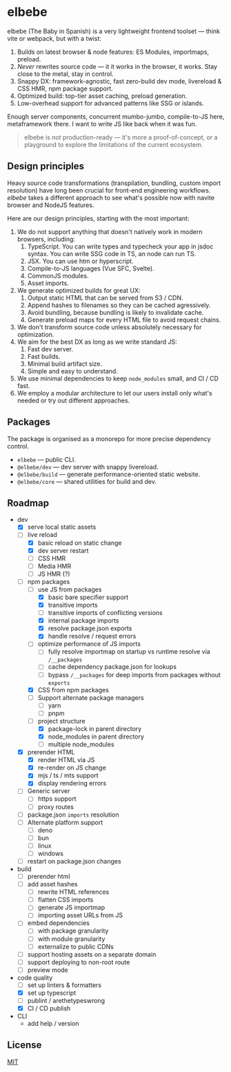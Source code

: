# elbebe

elbebe (The Baby in Spanish) is a very lightweight frontend toolset — think vite or webpack, but with a twist:

1. Builds on latest browser & node features: ES Modules, importmaps, preload.
2. _Never_ rewrites source code — it it works in the browser, it works. Stay close to the metal, stay in control.
3. Snappy DX: framework-agnostic, fast zero-build dev mode, livereload & CSS HMR, npm package support.
4. Optimized build: top-tier asset caching, preload generation.
5. Low-overhead support for advanced patterns like SSG or islands.

Enough server components, concurrent mumbo-jumbo, compile-to-JS here, metaframework there. I want to write JS like back when it was fun.

> elbebe is _not_ production-ready — it's more a proof-of-concept, or a playground to explore the limitations of the current ecosystem.

## Design principles

Heavy source code transformations (transpilation, bundling, custom import resolution) have long been crucial for front-end engineering workflows. _elbebe_ takes a different approach to see what's possible now with navite browser and NodeJS features.

Here are our design principles, starting with the most important:

1. We do not support anything that doesn't natively work in modern browsers, including:
    1. TypeScript. You can write types and typecheck your app in jsdoc syntax. You can write SSG code in TS, an node can run TS.
    2. JSX. You can use htm or hyperscript.
    3. Compile-to-JS languages (Vue SFC, Svelte).
    4. CommonJS modules.
    5. Asset imports.
1. We generate optimized builds for great UX:
    1. Output static HTML that can be served from S3 / CDN.
    2. Append hashes to filenames so they can be cached agressively.
    3. Avoid bundling, because bundling is likely to invalidate cache.
    4. Generate preload maps for every HTML file to avoid request chains.
1. We don't transform source code unless absolutely necessary for optimization.
3. We aim for the best DX as long as we write standard JS:
    1. Fast dev server.
    2. Fast builds.
    2. Minimal build artifact size.
    3. Simple and easy to understand.
4. We use minimal dependencies to keep `node_modules` small, and CI / CD fast.
5. We employ a modular architecture to let our users install only what's needed or try out different approaches.

## Packages

The package is organised as a monorepo for more precise dependency control.

- `elbebe` — public CLI.
- `@elbebe/dev` — dev server with snappy livereload.
- `@elbebe/build` — generate performance-oriented static website.
- `@elbebe/core` — shared utilities for build and dev.

## Roadmap

- dev
    -[x] serve local static assets
    -[ ] live reload
        -[x] basic reload on static change
        -[x] dev server restart
        -[ ] CSS HMR
        -[ ] Media HMR
        -[ ] JS HMR (?)
    -[ ] npm packages
        -[ ] use JS from packages
            -[x] basic bare specifier support
            -[x] transitive imports
            -[ ] transitive imports of conflicting versions
            -[x] internal package imports
            -[x] resolve package.json exports
            -[x] handle resolve / request errors
        -[ ] optimize performance of JS imports
            -[ ] fully resolve importmap on startup vs runtime resolve via `/__packages`
            -[ ] cache dependency package.json for lookups
            -[ ] bypass `/__packages` for deep imports from packages without `exports`
        -[x] CSS from npm packages
        -[ ] Support alternate package managers
            -[ ] yarn
            -[ ] pnpm
        -[ ] project structure
            -[x] package-lock in parent directory
            -[x] node_modules in parent directory
            -[ ] multiple node_modules
    -[x] prerender HTML
        -[x] render HTML via JS
        -[x] re-render on JS change
        -[x] mjs / ts / mts support
        -[x] display rendering errors
    -[ ] Generic server
        -[ ] https support
        -[ ] proxy routes
    -[ ] package.json `imports` resolution
    -[ ] Alternate platform support
        -[ ] deno
        -[ ] bun
        -[ ] linux
        -[ ] windows
    -[ ] restart on package.json changes
- build
    -[ ] prerender html
    -[ ] add asset hashes
        -[ ] rewrite HTML references
        -[ ] flatten CSS imports
        -[ ] generate JS importmap
        -[ ] importing asset URLs from JS
    -[ ] embed dependencies
        -[ ] with package granularity
        -[ ] with module granularity
        -[ ] externalize to public CDNs
    -[ ] support hosting assets on a separate domain
    -[ ] support deploying to non-root route
    -[ ] preview mode
- code quality
    -[ ] set up linters & formatters
    -[x] set up typescript
    -[ ] publint / arethetypeswrong
    -[x] CI / CD publish
- CLI
    - add help / version

## License

[MIT](./LICENSE)

